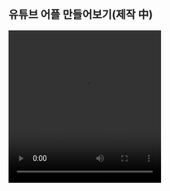 ## 유튜브 어플 만들어보기(제작 中)

<video src="https://user-images.githubusercontent.com/84216838/155062422-739a769b-ac01-4bbe-b16d-006579730344.mp4" width=300px height=300px>